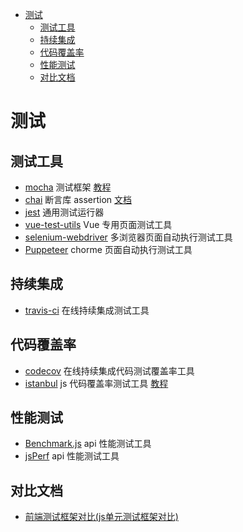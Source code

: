 <!-- TOC -->

- [测试](#测试)
    - [测试工具](#测试工具)
    - [持续集成](#持续集成)
    - [代码覆盖率](#代码覆盖率)
    - [性能测试](#性能测试)
    - [对比文档](#对比文档)

<!-- /TOC -->

# 测试 

## 测试工具

- [mocha](https://mochajs.org/) 测试框架 [教程](http://www.ruanyifeng.com/blog/2015/12/a-mocha-tutorial-of-examples.html)
- [chai](https://www.chaijs.com/) 断言库 assertion [文档](https://github.com/frontend9/fe9-library/issues/222)
- [jest](https://jestjs.io/) 通用测试运行器
- [vue-test-utils](https://vue-test-utils.vuejs.org/zh/) Vue 专用页面测试工具
- [selenium-webdriver](https://www.npmjs.com/package/selenium-webdriver) 多浏览器页面自动执行测试工具
- [Puppeteer](https://pptr.dev/) chorme 页面自动执行测试工具

## 持续集成

- [travis-ci](https://travis-ci.org/) 在线持续集成测试工具

## 代码覆盖率

- [codecov](https://docs.codecov.io/docs) 在线持续集成代码测试覆盖率工具
- [istanbul](https://istanbul.js.org/) js 代码覆盖率测试工具 [教程](http://www.ruanyifeng.com/blog/2015/06/istanbul.html)

## 性能测试

- [Benchmark.js](https://benchmarkjs.com/) api 性能测试工具
- [jsPerf](https://jsperf.com/) api 性能测试工具

## 对比文档

- [前端测试框架对比(js单元测试框架对比)](https://www.cnblogs.com/lihuanqing/p/8533552.html)

